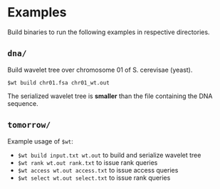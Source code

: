 # Examples

Build binaries to run the following examples in respective directories.

## `dna/`
Build wavelet tree over chromosome 01 of S. cerevisae (yeast).

    $wt build chr01.fsa chr01_wt.out

The serialized wavelet tree is **smaller** than the file containing the DNA sequence.

## `tomorrow/`
Example usage of `$wt`:

- `$wt build input.txt wt.out` to build and serialize wavelet tree
- `$wt rank wt.out rank.txt` to issue rank queries
- `$wt access wt.out access.txt` to issue access queries
- `$wt select wt.out select.txt` to issue rank queries